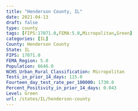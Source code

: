 ```yaml
---
title: "Henderson County, IL"
date: 2021-04-13
draft: false
type: county
tags: [FIPS:17071.0,FEMA:5.0,Micropolitan,Green]
categories: [IL]
County: Henderson County
State: IL
FIPS: 17071.0
FEMA_Region: 5.0
Population: 6646.0
NCHS_Urban_Rural_Classification: Micropolitan
Tests_in_prior_14_days: 115.0
Fourteen_day_test_rate_per_100000: 1730.0
Percent_Positivity_in_prior_14_days: 0.043
Level: Green
url: /states/IL/henderson-county
---
```



